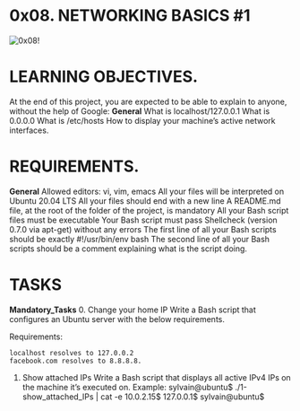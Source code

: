 # 0x08. NETWORKING BASICS #1

![0x08!](https://s3.amazonaws.com/intranet-projects-files/holbertonschool-sysadmin_devops/285/s7kpNYq.png)

# LEARNING OBJECTIVES.
At the end of this project, you are expected to be able to explain to anyone, without the help of Google:
**General**
    What is localhost/127.0.0.1
    What is 0.0.0.0
    What is /etc/hosts
    How to display your machine’s active network interfaces.

# REQUIREMENTS.
**General**
    Allowed editors: vi, vim, emacs
    All your files will be interpreted on Ubuntu 20.04 LTS
    All your files should end with a new line
    A README.md file, at the root of the folder of the project, is mandatory
    All your Bash script files must be executable
    Your Bash script must pass Shellcheck (version 0.7.0 via apt-get) without any errors
    The first line of all your Bash scripts should be exactly #!/usr/bin/env bash
    The second line of all your Bash scripts should be a comment explaining what is the script doing.

# TASKS

__Mandatory_Tasks__
0. Change your home IP
Write a Bash script that configures an Ubuntu server with the below requirements.

Requirements:

    localhost resolves to 127.0.0.2
    facebook.com resolves to 8.8.8.8.

1. Show attached IPs
Write a Bash script that displays all active IPv4 IPs on the machine it’s executed on.
Example:
    sylvain@ubuntu$ ./1-show_attached_IPs | cat -e
    10.0.2.15$
    127.0.0.1$
    sylvain@ubuntu$

